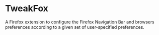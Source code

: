 TweakFox
========

A Firefox extension to configure the Firefox Navigation Bar and browsers preferences according to a given set of user-specified preferences.